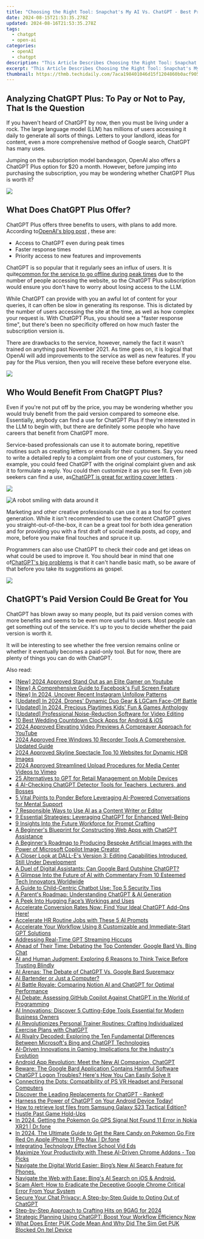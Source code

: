 ```yaml
---
title: "Choosing the Right Tool: Snapchat's My AI Vs. ChatGPT - Best Practices"
date: 2024-08-15T21:53:35.278Z
updated: 2024-08-16T21:53:35.278Z
tags:
  - chatgpt
  - open-ai
categories:
  - openAI
  - chatgpt
description: "This Article Describes Choosing the Right Tool: Snapchat's My AI Vs. ChatGPT - Best Practices"
excerpt: "This Article Describes Choosing the Right Tool: Snapchat's My AI Vs. ChatGPT - Best Practices"
thumbnail: https://thmb.techidaily.com/7aca198401046d15f1204860b0acf905dd286e143743513f29d02bcd22967183.jpg
---
```


## Analyzing ChatGPT Plus: To Pay or Not to Pay, That Is the Question

 If you haven't heard of ChatGPT by now, then you must be living under a rock. The large language model (LLM) has millions of users accessing it daily to generate all sorts of things. Letters to your landlord, ideas for content, even a more comprehensive method of Google search, ChatGPT has many uses.

 Jumping on the subscription model bandwagon, OpenAI also offers a ChatGPT Plus option for $20 a month. However, before jumping into purchasing the subscription, you may be wondering whether ChatGPT Plus is worth it?

<!-- affiliate ads begin -->
<a href="https://store.revouninstaller.com/order/checkout.php?PRODS=27889512&QTY=1&AFFILIATE=108875&CART=1"><img src="https://secure.avangate.com/images/merchant/4282ec8de8c9be897e7aff4aa231b1a4/728__90.jpg" border="0"></a>
<!-- affiliate ads end -->
## What Does ChatGPT Plus Offer?

 ChatGPT Plus offers three benefits to users, with plans to add more. According to[OpenAI's blog post](https://openai.com/blog/chatgpt-plus) , these are:

* Access to ChatGPT even during peak times
* Faster response times
* Priority access to new features and improvements

 ChatGPT is so popular that it regularly sees an influx of users. It is quite[common for the service to go offline during peak times](https://www.makeuseof.com/chatgpt-at-capacity-right-now-windows/) due to the number of people accessing the website, so the ChatGPT Plus subscription would ensure you don't have to worry about losing access to the LLM.

 While ChatGPT can provide with you an awful lot of content for your queries, it can often be slow in generating its response. This is dictated by the number of users accessing the site at the time, as well as how complex your request is. With ChatGPT Plus, you should see a "faster response time", but there's been no specificity offered on how much faster the subscription version is.

 There are drawbacks to the service, however, namely the fact it wasn't trained on anything past November 2021\. As time goes on, it is logical that OpenAI will add improvements to the service as well as new features. If you pay for the Plus version, then you will receive these before everyone else.

<!-- affiliate ads begin -->
<a href="https://shop.systoolsgroup.com/affiliate.php?ACCOUNT=SYSTOOBY&AFFILIATE=108875&PATH=https%3A%2F%2Fwww.systoolsgroup.com%3FAFFILIATE%3D108875%26RESOURCE%3D%2BSysTools%2BOutlook%2BRecovery"><img src="https://www.systoolsgroup.com/box/outlook-recovery.png" border="0"></a>
<!-- affiliate ads end -->
## Who Would Benefit From ChatGPT Plus?

 Even if you're not put off by the price, you may be wondering whether you would truly benefit from the paid version compared to someone else. Essentially, anybody can find a use for ChatGPT Plus if they're interested in the LLM to begin with, but there are definitely some people who have careers that benefit from ChatGPT more.

 Service-based professionals can use it to automate boring, repetitive routines such as creating letters or emails for their customers. Say you need to write a detailed reply to a complaint from one of your customers, for example, you could feed ChatGPT with the original complaint given and ask it to formulate a reply. You could then customize it as you see fit. Even job seekers can find a use, as[ChatGPT is great for writing cover letters](https://www.makeuseof.com/write-cover-letter-using-chatgpt/) .

<!-- affiliate ads begin -->
<a href="https://estore.winxdvd.com/order/checkout.php?PRODS=1412049&QTY=1&AFFILIATE=108875&CART=1"><img src="https://www.winxdvd.com/affiliate/new-banner/pt-200x200.jpg" border="0"></a>
<!-- affiliate ads end -->
![A robot smiling with data around it](https://static1.makeuseofimages.com/wordpress/wp-content/uploads/2023/03/ai-robot-data.jpg)

 Marketing and other creative professionals can use it as a tool for content generation. While it isn't recommended to use the content ChatGPT gives you straight-out-of-the-box, it can be a great tool for both idea generation and for providing you with a first draft of social media posts, ad copy, and more, before you make final touches and spruce it up.

 Programmers can also use ChatGPT to check their code and get ideas on what could be used to improve it. You should bear in mind that one of[ChatGPT's big problems](https://www.makeuseof.com/openai-chatgpt-biggest-probelms/) is that it can't handle basic math, so be aware of that before you take its suggestions as gospel.

<!-- affiliate ads begin -->
<a href="https://secure.2checkout.com/order/checkout.php?PRODS=35038891&QTY=1&AFFILIATE=108875&CART=1"><img src="https://www.dupinout.com/wp-content/uploads/2021/12/DupInOut-New-Duplicate-Scan-Tab.png" border="0"></a>
<!-- affiliate ads end -->
## ChatGPT’s Paid Version Could Be Great for You

 ChatGPT has blown away so many people, but its paid version comes with more benefits and seems to be even more useful to users. Most people can get something out of the service. It's up to you to decide whether the paid version is worth it.

 It will be interesting to see whether the free version remains online or whether it eventually becomes a paid-only tool. But for now, there are plenty of things you can do with ChatGPT.


<ins class="adsbygoogle"
     style="display:block"
     data-ad-format="autorelaxed"
     data-ad-client="ca-pub-7571918770474297"
     data-ad-slot="1223367746"></ins>



<ins class="adsbygoogle"
     style="display:block"
     data-ad-client="ca-pub-7571918770474297"
     data-ad-slot="8358498916"
     data-ad-format="auto"
     data-full-width-responsive="true"></ins>

<span class="atpl-alsoreadstyle">Also read:</span>
<div><ul>
<li><a href="https://youtube-data.techidaily.com/024-approved-stand-out-as-an-elite-gamer-on-youtube/"><u>[New] 2024 Approved  Stand Out as an Elite Gamer on Youtube</u></a></li>
<li><a href="https://facebook-videos.techidaily.com/new-a-comprehensive-guide-to-facebooks-full-screen-feature/"><u>[New] A Comprehensive Guide to Facebook's Full Screen Feature</u></a></li>
<li><a href="https://instagram-videos.techidaily.com/new-in-2024-uncover-recent-instagram-unfollow-patterns/"><u>[New] In 2024, Uncover Recent Instagram Unfollow Patterns</u></a></li>
<li><a href="https://article-tips.techidaily.com/updated-in-2024-drones-dynamic-duo-gear-and-lgcam-face-off-battle/"><u>[Updated] In 2024, Drones' Dynamic Duo  Gear & LGCam Face-Off Battle</u></a></li>
<li><a href="https://screen-video-capture.techidaily.com/updated-in-2024-precious-playtimes-kids-fun-and-games-anthology/"><u>[Updated] In 2024, Precious Playtimes  Kids' Fun & Games Anthology</u></a></li>
<li><a href="https://screen-sharing-recording.techidaily.com/updated-professional-noise-reduction-software-for-video-editing/"><u>[Updated] Professional Noise-Reduction Software for Video Editing</u></a></li>
<li><a href="https://fox-hovers.techidaily.com/10-best-wedding-countdown-clock-apps-for-android-and-ios/"><u>10 Best Wedding Countdown Clock Apps for Android & iOS</u></a></li>
<li><a href="https://youtube-videos.techidaily.com/2024-approved-elevating-video-previews-a-compreayer-approach-for-youtube/"><u>2024 Approved  Elevating Video Previews  A Compreayer Approach for YouTube</u></a></li>
<li><a href="https://fox-blue.techidaily.com/2024-approved-free-windows-10-recorder-tools-a-comprehensive-updated-guide/"><u>2024 Approved  Free Windows 10 Recorder Tools  A Comprehensive, Updated Guide</u></a></li>
<li><a href="https://fox-cloud.techidaily.com/2024-approved-skyline-spectacle-top-10-websites-for-dynamic-hdr-images/"><u>2024 Approved  Skyline Spectacle  Top 10 Websites for Dynamic HDR Images</u></a></li>
<li><a href="https://vimeo-videos.techidaily.com/2024-approved-streamlined-upload-procedures-for-media-center-videos-to-vimeo/"><u>2024 Approved  Streamlined Upload Procedures for Media Center Videos to Vimeo</u></a></li>
<li><a href="https://tech-hub.techidaily.com/25-alternatives-to-gpt-for-retail-management-on-mobile-devices/"><u>25 Alternatives to GPT for Retail Management on Mobile Devices</u></a></li>
<li><a href="https://tech-hub.techidaily.com/4-ai-checking-chatgpt-detector-tools-for-teachers-lecturers-and-bosses/"><u>4 AI-Checking ChatGPT Detector Tools for Teachers, Lecturers, and Bosses</u></a></li>
<li><a href="https://tech-hub.techidaily.com/5-vital-points-to-ponder-before-leveraging-ai-powered-conversations-for-mental-support/"><u>5 Vital Points to Ponder Before Leveraging AI-Powered Conversations for Mental Support</u></a></li>
<li><a href="https://tech-hub.techidaily.com/7-responsible-ways-to-use-ai-as-a-content-writer-or-editor/"><u>7 Responsible Ways to Use AI as a Content Writer or Editor</u></a></li>
<li><a href="https://tech-hub.techidaily.com/9-essential-strategies-leveraging-chatgpt-for-enhanced-well-being/"><u>9 Essential Strategies: Leveraging ChatGPT for Enhanced Well-Being</u></a></li>
<li><a href="https://tech-hub.techidaily.com/9-insights-into-the-future-workforce-for-prompt-crafting/"><u>9 Insights Into the Future Workforce for Prompt Crafting</u></a></li>
<li><a href="https://tech-hub.techidaily.com/a-beginners-blueprint-for-constructing-web-apps-with-chatgpt-assistance/"><u>A Beginner's Blueprint for Constructing Web Apps with ChatGPT Assistance</u></a></li>
<li><a href="https://tech-hub.techidaily.com/a-beginners-roadmap-to-producing-bespoke-artificial-images-with-the-power-of-microsoft-copilot-image-creator/"><u>A Beginner’s Roadmap to Producing Bespoke Artificial Images with the Power of Microsoft Copilot Image Creator</u></a></li>
<li><a href="https://tech-hub.techidaily.com/a-closer-look-at-dall-es-version-3-editing-capabilities-introduced-still-under-development/"><u>A Closer Look at DALL-E's Version 3: Editing Capabilities Introduced, Still Under Development</u></a></li>
<li><a href="https://tech-hub.techidaily.com/a-duel-of-digital-assistants-can-google-bard-outshine-chatgpt/"><u>A Duel of Digital Assistants: Can Google Bard Outshine ChatGPT?</u></a></li>
<li><a href="https://tech-hub.techidaily.com/a-glimpse-into-the-future-of-ai-with-commentary-from-10-esteemed-tech-innovators-worldwide/"><u>A Glimpse Into the Future of AI with Commentary From 10 Esteemed Tech Innovators Worldwide</u></a></li>
<li><a href="https://tech-hub.techidaily.com/a-guide-to-child-centric-chatbot-use-top-5-security-tips/"><u>A Guide to Child-Centric Chatbot Use: Top 5 Security Tips</u></a></li>
<li><a href="https://tech-hub.techidaily.com/a-parents-roadmap-understanding-chatgpt-and-ai-generation/"><u>A Parent's Roadmap: Understanding ChatGPT & AI Generation</u></a></li>
<li><a href="https://tech-hub.techidaily.com/a-peek-into-hugging-faces-workings-and-uses/"><u>A Peek Into Hugging Face’s Workings and Uses</u></a></li>
<li><a href="https://tech-hub.techidaily.com/accelerate-conversion-rates-now-find-your-ideal-chatgpt-add-ons-here/"><u>Accelerate Conversion Rates Now: Find Your Ideal ChatGPT Add-Ons Here!</u></a></li>
<li><a href="https://tech-hub.techidaily.com/accelerate-hr-routine-jobs-with-these-5-ai-prompts/"><u>Accelerate HR Routine Jobs with These 5 AI Prompts</u></a></li>
<li><a href="https://tech-hub.techidaily.com/accelerate-your-workflow-using-8-customizable-and-immediate-start-gpt-solutions/"><u>Accelerate Your Workflow Using 8 Customizable and Immediate-Start GPT Solutions</u></a></li>
<li><a href="https://tech-hub.techidaily.com/addressing-real-time-gpt-streaming-hiccups/"><u>Addressing Real-Time GPT Streaming Hiccups</u></a></li>
<li><a href="https://tech-hub.techidaily.com/1721914004288-ahead-of-their-time-debating-the-top-contender-google-bard-vs-bing-chat/"><u>Ahead of Their Time: Debating the Top Contender, Google Bard Vs. Bing Chat</u></a></li>
<li><a href="https://tech-hub.techidaily.com/ai-and-human-judgment-exploring-6-reasons-to-think-twice-before-trusting-blindly/"><u>AI and Human Judgment: Exploring 6 Reasons to Think Twice Before Trusting Blindly</u></a></li>
<li><a href="https://tech-hub.techidaily.com/ai-arenas-the-debate-of-chatgpt-vs-google-bard-supremacy/"><u>AI Arenas: The Debate of ChatGPT Vs. Google Bard Supremacy</u></a></li>
<li><a href="https://tech-hub.techidaily.com/ai-bartender-or-just-a-computer/"><u>AI Bartender or Just a Computer?</u></a></li>
<li><a href="https://tech-hub.techidaily.com/ai-battle-royale-comparing-notion-ai-and-chatgpt-for-optimal-performance/"><u>AI Battle Royale: Comparing Notion AI and ChatGPT for Optimal Performance</u></a></li>
<li><a href="https://tech-hub.techidaily.com/ai-debate-assessing-github-copilot-against-chatgpt-in-the-world-of-programming/"><u>AI Debate: Assessing GitHub Copilot Against ChatGPT in the World of Programming</u></a></li>
<li><a href="https://tech-hub.techidaily.com/ai-innovations-discover-5-cutting-edge-tools-essential-for-modern-business-owners/"><u>AI Innovations: Discover 5 Cutting-Edge Tools Essential for Modern Business Owners</u></a></li>
<li><a href="https://tech-hub.techidaily.com/ai-revolutionizes-personal-trainer-routines-crafting-individualized-exercise-plans-with-chatgpt/"><u>AI Revolutionizes Personal Trainer Routines: Crafting Individualized Exercise Plans with ChatGPT</u></a></li>
<li><a href="https://tech-hub.techidaily.com/ai-rivalry-decoded-exploring-the-ten-fundamental-differences-between-microsofts-bing-and-chatgpt-technologies/"><u>AI Rivalry Decoded: Exploring the Ten Fundamental Differences Between Microsoft's Bing and ChatGPT Technologies</u></a></li>
<li><a href="https://tech-hub.techidaily.com/ai-driven-innovations-in-gaming-implications-for-the-industrys-evolution/"><u>AI-Driven Innovations in Gaming: Implications for the Industry's Evolution</u></a></li>
<li><a href="https://tech-hub.techidaily.com/1721978090676-android-app-revolution-meet-the-new-ai-companion-chatgpt/"><u>Android App Revolution: Meet the New AI Companion, ChatGPT</u></a></li>
<li><a href="https://tech-hub.techidaily.com/1722076812112-beware-the-google-bard-application-contains-harmful-software/"><u>Beware: The Google Bard Application Contains Harmful Software</u></a></li>
<li><a href="https://tech-hub.techidaily.com/1722109632536-chatgpt-logon-troubles-heres-how-you-can-easily-solve-it/"><u>ChatGPT Logon Troubles? Here's How You Can Easily Solve It</u></a></li>
<li><a href="https://tech-recovery.techidaily.com/connecting-the-dots-compatibility-of-ps-vr-headset-and-personal-computers/"><u>Connecting the Dots: Compatibility of PS VR Headset and Personal Computers</u></a></li>
<li><a href="https://tech-hub.techidaily.com/1722183359723-discover-the-leading-replacements-for-chatgpt-ranked/"><u>Discover the Leading Replacements for ChatGPT - Ranked!</u></a></li>
<li><a href="https://tech-hub.techidaily.com/1722200009332-harness-the-power-of-chatgpt-on-your-android-device-today/"><u>Harness the Power of ChatGPT on Your Android Device Today!</u></a></li>
<li><a href="https://blog-min.techidaily.com/how-to-retrieve-lost-files-from-samsung-galaxy-s23-tactical-edition-by-fonelab-android-recover-data/"><u>How to retrieve lost files from Samsung Galaxy S23 Tactical Edition?</u></a></li>
<li><a href="https://network-issues.techidaily.com/hustle-past-game-hold-ups/"><u>Hustle Past Game Hold-Ups</u></a></li>
<li><a href="https://android-location.techidaily.com/in-2024-getting-the-pokemon-go-gps-signal-not-found-11-error-in-nokia-xr21-drfone-by-drfone-virtual/"><u>In 2024, Getting the Pokemon Go GPS Signal Not Found 11 Error in Nokia XR21 | Dr.fone</u></a></li>
<li><a href="https://ios-pokemon-go.techidaily.com/in-2024-the-ultimate-guide-to-get-the-rare-candy-on-pokemon-go-fire-red-on-apple-iphone-11-pro-max-drfone-by-drfone-virtual-ios/"><u>In 2024, The Ultimate Guide to Get the Rare Candy on Pokemon Go Fire Red On Apple iPhone 11 Pro Max | Dr.fone</u></a></li>
<li><a href="https://extra-lessons.techidaily.com/integrating-technology-effective-school-vid-eds/"><u>Integrating Technology  Effective School Vid Eds</u></a></li>
<li><a href="https://tech-hub.techidaily.com/1722164761518-maximize-your-productivity-with-these-ai-driven-chrome-addons-top-picks/"><u>Maximize Your Productivity with These AI-Driven Chrome Addons - Top Picks</u></a></li>
<li><a href="https://tech-hub.techidaily.com/1721857619637-navigate-the-digital-world-easier-bings-new-ai-search-feature-for-phones/"><u>Navigate the Digital World Easier: Bing’s New AI Search Feature for Phones.</u></a></li>
<li><a href="https://tech-hub.techidaily.com/1722188554826-navigate-the-web-with-ease-bings-ai-search-on-ios-and-android/"><u>Navigate the Web with Ease: Bing's AI Search on iOS & Android.</u></a></li>
<li><a href="https://common-error.techidaily.com/scam-alert-how-to-eradicate-the-deceptive-google-chrome-critical-error-from-your-system/"><u>Scam Alert: How to Eradicate the Deceptive Google Chrome Critical Error From Your System</u></a></li>
<li><a href="https://tech-hub.techidaily.com/1722070459200-secure-your-chat-privacy-a-step-by-step-guide-to-opting-out-of-chatgpt/"><u>Secure Your Chat Privacy: A Step-by-Step Guide to Opting Out of ChatGPT</u></a></li>
<li><a href="https://extra-guidance.techidaily.com/step-by-step-approach-to-crafting-hits-on-9gag-for-2024/"><u>Step-by-Step Approach to Crafting Hits on 9GAG for 2024</u></a></li>
<li><a href="https://tech-hub.techidaily.com/1722108145001-strategic-planning-using-chatgpt-boost-your-workflow-efficiency-now/"><u>Strategic Planning Using ChatGPT: Boost Your Workflow Efficiency Now</u></a></li>
<li><a href="https://sim-unlock.techidaily.com/what-does-enter-puk-code-mean-and-why-did-the-sim-get-puk-blocked-on-itel-device-by-drfone-android/"><u>What Does Enter PUK Code Mean And Why Did The Sim Get PUK Blocked On Itel Device</u></a></li>
</ul></div>
